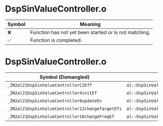 # DspSinValueController.o
| Symbol | Meaning 
| ------------- | ------------- 
| :x: | Function has not yet been started or is not matching. 
| :white_check_mark: | Function is completed. 


# DspSinValueController.o
| Symbol (Demangled) | Symbol (Mangled) | Decompiled? |
| ------------- |  ------------- | ------------- |
| `_ZN2al21DspSinValueControllerC2Eff` | `al::DspSinValueController::DspSinValueController(float,float)` | :white_check_mark: |
| `_ZN2al21DspSinValueController4initEf` | `al::DspSinValueController::init(float)` | :white_check_mark: |
| `_ZN2al21DspSinValueController6updateEv` | `al::DspSinValueController::update(void)` | :white_check_mark: |
| `_ZN2al21DspSinValueController12changeTargetEfi` | `al::DspSinValueController::changeTarget(float,int)` | :white_check_mark: |
| `_ZN2al21DspSinValueController10changeFreqEf` | `al::DspSinValueController::changeFreq(float)` | :white_check_mark: |
